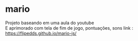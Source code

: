 # mario <br>
Projeto baseando em uma aula do youtube <br>
E aprimorado com tela de fim de jogo, pontuações, sons
link : https://flipedds.github.io/mario-js/

